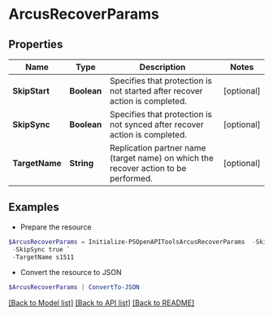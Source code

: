 # ArcusRecoverParams
## Properties

Name | Type | Description | Notes
------------ | ------------- | ------------- | -------------
**SkipStart** | **Boolean** | Specifies that protection is not started after recover action is completed. | [optional] 
**SkipSync** | **Boolean** | Specifies that protection is not synced after recover action is completed. | [optional] 
**TargetName** | **String** | Replication partner name (target name) on which the recover action to be performed. | [optional] 

## Examples

- Prepare the resource
```powershell
$ArcusRecoverParams = Initialize-PSOpenAPIToolsArcusRecoverParams  -SkipStart true `
 -SkipSync true `
 -TargetName s1511
```

- Convert the resource to JSON
```powershell
$ArcusRecoverParams | ConvertTo-JSON
```

[[Back to Model list]](../README.md#documentation-for-models) [[Back to API list]](../README.md#documentation-for-api-endpoints) [[Back to README]](../README.md)

